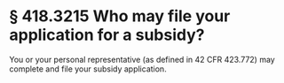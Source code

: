 # § 418.3215   Who may file your application for a subsidy?

You or your personal representative (as defined in 42 CFR 423.772) may complete and file your subsidy application.




